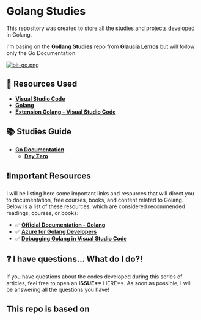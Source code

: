 # Golang Studies

This repository was created to store all the studies and projects developed in Golang.

I'm basing on the **[Gollang Studies](https://github.com/glaucia86/golang-studies)** repo from **[Glaucia Lemos](https://github.com/glaucia86)** but will follow only the Go Documentation.

[![bit-go.png](https://i.postimg.cc/s204FQ2b/bit-go.png)](https://postimg.cc/GBGyGpGj)

## 🚀 Resources Used

- **[Visual Studio Code](https://code.visualstudio.com/?WT.mc_id=javascript-0000-gllemos)**
- **[Golang](https://golang.org/doc/install)**
- **[Extension Golang - Visual Studio Code](https://marketplace.visualstudio.com/items?itemName=ms-vscode.Go&WT.mc_id=javascript-0000-gllemos)**

## 📚 Studies Guide

- **[Go Documentation](https://go.dev/doc/)**
  - **[Day Zero](./day-0/README.md)**

## ❗️Important Resources

I will be listing here some important links and resources that will direct you to documentation, free courses, books, and content related to Golang. Below is a list of these resources, which are considered recommended readings, courses, or books:

- ✅ **[Official Documentation - Golang](http://www.golangbr.org/doc/)**
- ✅ **[Azure for Golang Developers](https://docs.microsoft.com/azure/developer/go/?WT.mc_id=javascript-0000-gllemos)**
- ✅ **[Debugging Golang in Visual Studio Code](https://github.com/golang/vscode-go/blob/master/docs/debugging.md)**

## ❓ I have questions... What do I do?!

If you have questions about the codes developed during this series of articles, feel free to open an **ISSUE\*\*** HERE\*\*. As soon as possible, I will be answering all the questions you have!

## This repo is based on
